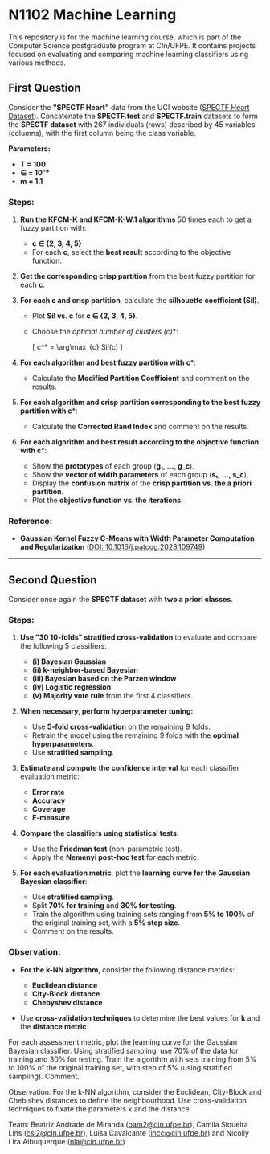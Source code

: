 # N1102 Machine Learning
This repository is for the machine learning course, which is part of the Computer Science postgraduate program at CIn/UFPE. It contains projects focused on evaluating and comparing machine learning classifiers using various methods.

## First Question

Consider the **"SPECTF Heart"** data from the UCI website ([SPECTF Heart Dataset](http://archive.ics.uci.edu/dataset/96/spectf+heart)). 
Concatenate the **SPECTF.test** and **SPECTF.train** datasets to form the **SPECTF dataset** with 267 individuals (rows) described by 45 variables (columns), with the first column being the class variable. 

**Parameters:**
- **T = 100**
- **∈ = 10⁻⁶**
- **m = 1.1**

### Steps:

1. **Run the KFCM-K and KFCM-K-W.1 algorithms** 50 times each to get a fuzzy partition with:
   - **c ∈ {2, 3, 4, 5}**
   - For each **c**, select the **best result** according to the objective function.
   
2. **Get the corresponding crisp partition** from the best fuzzy partition for each **c**.

3. **For each c and crisp partition**, calculate the **silhouette coefficient (Sil)**.
   - Plot **Sil vs. c** for **c ∈ {2, 3, 4, 5}**.
   - Choose the **optimal number of clusters (c*)**:
     
     \[ c^* = \arg\max_{c} Sil(c) \]

4. **For each algorithm and best fuzzy partition with c***:
   - Calculate the **Modified Partition Coefficient** and comment on the results.

5. **For each algorithm and crisp partition corresponding to the best fuzzy partition with c***:
   - Calculate the **Corrected Rand Index** and comment on the results.

6. **For each algorithm and best result according to the objective function with c***:
   - Show the **prototypes** of each group (**g₁, ..., g_c**).
   - Show the **vector of width parameters** of each group (**s₁, ..., s_c**).
   - Display the **confusion matrix** of the **crisp partition vs. the a priori partition**.
   - Plot the **objective function vs. the iterations**.

### Reference:
- **Gaussian Kernel Fuzzy C-Means with Width Parameter Computation and Regularization** ([DOI: 10.1016/j.patcog.2023.109749](https://doi.org/10.1016/j.patcog.2023.109749))

---

## Second Question

Consider once again the **SPECTF dataset** with **two a priori classes**.

### Steps:

1. **Use "30 10-folds" stratified cross-validation** to evaluate and compare the following 5 classifiers:
   - **(i) Bayesian Gaussian**
   - **(ii) k-neighbor-based Bayesian**
   - **(iii) Bayesian based on the Parzen window**
   - **(iv) Logistic regression**
   - **(v) Majority vote rule** from the first 4 classifiers.

2. **When necessary, perform hyperparameter tuning:**
   - Use **5-fold cross-validation** on the remaining 9 folds.
   - Retrain the model using the remaining 9 folds with the **optimal hyperparameters**.
   - Use **stratified sampling**.

3. **Estimate and compute the confidence interval** for each classifier evaluation metric:
   - **Error rate**
   - **Accuracy**
   - **Coverage**
   - **F-measure**

4. **Compare the classifiers using statistical tests:**
   - Use the **Friedman test** (non-parametric test).
   - Apply the **Nemenyi post-hoc test** for each metric.

5. **For each evaluation metric**, plot the **learning curve for the Gaussian Bayesian classifier**:
   - Use **stratified sampling**.
   - Split **70% for training** and **30% for testing**.
   - Train the algorithm using training sets ranging from **5% to 100%** of the original training set, with a **5% step size**.
   - Comment on the results.

### Observation:

- **For the k-NN algorithm**, consider the following distance metrics:
  - **Euclidean distance**
  - **City-Block distance**
  - **Chebyshev distance**
  
- Use **cross-validation techniques** to determine the best values for **k** and the **distance metric**.

For each assessment metric, plot the learning curve for the Gaussian Bayesian classifier. Using stratified sampling, use 70% of the data for training and 30% for testing. Train the algorithm with sets training from 5% to 100% of the original training set, with step of 5% (using stratified sampling). Comment.

Observation:
For the k-NN algorithm, consider the Euclidean, City-Block and Chebishev distances to define the neighbourhood. Use cross-validation techniques to fixate the parameters k and the distance.

Team: 
Beatriz Andrade de Miranda (bam2@cin.ufpe.br),
Camila Siqueira Lins (csl2@cin.ufpe.br),
Luisa Cavalcante (lncc@cin.ufpe.br) and
Nicolly Lira Albuquerque (nla@cin.ufpe.br)
